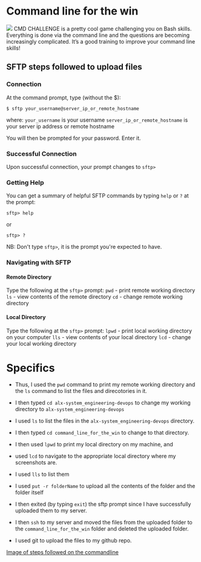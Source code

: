 # Command line for the win
<img src="https://s3.amazonaws.com/intranet-projects-files/holbertonschool-sysadmin_devops/324/06AChAO.png" target="_blank">
CMD CHALLENGE is a pretty cool game challenging you on Bash skills. Everything is done via the command line and the questions are becoming increasingly complicated. It’s a good training to improve your command line skills!

## SFTP steps followed to upload files
### Connection
At the command prompt, type (without the $):
```console
$ sftp your_username@server_ip_or_remote_hostname
```
where:
`your_username` is your username
`server_ip_or_remote_hostname` is your server ip address or remote hostname

You will then be prompted for your password. Enter it.

### Successful Connection
Upon successful connection, your prompt changes to `sftp>`

### Getting Help
You can get a summary of helpful SFTP commands by typing `help` or `?` at the prompt:
```console
sftp> help
```
or 
```console
sftp> ?
```
NB: Don't type `sftp>`, it is the prompt you're expected to have.

### Navigating with SFTP
#### Remote Directory
Type the following at the `sftp>` prompt:
`pwd` - print remote working directory
`ls` - view contents of the remote directory
`cd` - change remote working directory

#### Local Directory
Type the following at the `sftp>` prompt:
`lpwd` - print local working directory on your computer
`lls` - view contents of your local directory
`lcd` - change your local working directory

# Specifics
- Thus, I used the `pwd` command to print my remote working directory and the `ls` command to list the files and direcotories in it.
- I then typed `cd alx-system_engineering-devops` to change my working directory to `alx-system_engineering-devops`
- I used `ls` to list the files in the `alx-system_engineering-devops` directory.
- I then typed `cd command_line_for_the_win` to change to that directory.
- I then used `lpwd` to print my local directory on my machine, and
- used `lcd` to navigate to the appropriate local directory where my screenshots are.
- I used `lls` to list them
- I used `put -r folderName` to upload all the contents of the folder and the folder itself
- I then exited (by typing `exit`) the sftp prompt since I have successfully uploaded them to my server.

- I then `ssh` to my server and moved the files from the uploaded folder to the `command_line_for_the_win` folder and deleted the uploaded folder.
- I used git to upload the files to my github repo.

[Image of steps followed on the commandline](https://github.com/derrick-enam-azameti/alx-system_engineering-devops/tree/master/command_line_for_the_win/process.png)


